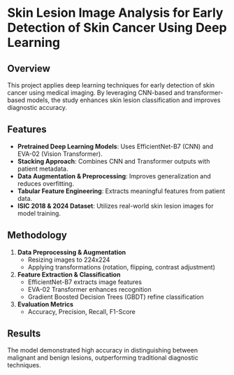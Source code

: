 # Skin Lesion Image Analysis for Early Detection of Skin Cancer Using Deep Learning  

## Overview  
This project applies deep learning techniques for early detection of skin cancer using medical imaging. By leveraging CNN-based and transformer-based models, the study enhances skin lesion classification and improves diagnostic accuracy.  

## Features  
- **Pretrained Deep Learning Models**: Uses EfficientNet-B7 (CNN) and EVA-02 (Vision Transformer).  
- **Stacking Approach**: Combines CNN and Transformer outputs with patient metadata.  
- **Data Augmentation & Preprocessing**: Improves generalization and reduces overfitting.  
- **Tabular Feature Engineering**: Extracts meaningful features from patient data.  
- **ISIC 2018 & 2024 Dataset**: Utilizes real-world skin lesion images for model training.  

## Methodology  
1. **Data Preprocessing & Augmentation**  
   - Resizing images to 224x224  
   - Applying transformations (rotation, flipping, contrast adjustment)  
2. **Feature Extraction & Classification**  
   - EfficientNet-B7 extracts image features  
   - EVA-02 Transformer enhances recognition  
   - Gradient Boosted Decision Trees (GBDT) refine classification  
3. **Evaluation Metrics**  
   - Accuracy, Precision, Recall, F1-Score  

## Results  
The model demonstrated high accuracy in distinguishing between malignant and benign lesions, outperforming traditional diagnostic techniques.  
